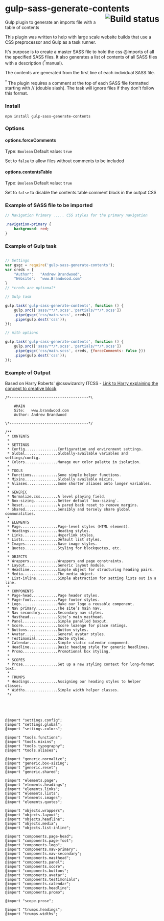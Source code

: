 
# gulp-sass-generate-contents <a href="https://travis-ci.org/andrewbrandwood/gulp-sass-generate-contents"><img align="right" src="https://travis-ci.org/andrewbrandwood/gulp-sass-generate-contents.svg?branch=master" alt="Build status" /></a>
Gulp plugin to generate an imports file with a  table of contents 

This plugin was written to help with large scale website builds that use a CSS preprocessor and Gulp as a task runner.

It's purpose is to create a master SASS file to hold the css @imports of all the specified SASS files.  It also generates a list of contents of all SASS files with a description (<sup>*</sup>manual).

The contents are generated from the first line of each individual SASS file.

<sup>*</sup> The plugin requires a comment at the top of each SASS file formatted starting with // (double slash). The task will ignore files if they don't follow this format.

### Install 
```
npm install gulp-sass-generate-contents
```

### Options

#### options.forceComments
Type: `Boolean`
Default value: `true`

Set to `false` to allow files without comments to be included

#### options.contentsTable
Type: `Boolean`
Default value: `true`

Set to `false` to disable the contents table comment block in the output CSS


### Example of SASS file to be imported

```SASS
// Navigation Primary ..... CSS styles for the primary navigation

.navigation-primary {
	background: red;
}

```

### Example of Gulp task

```javascript

// Settings 
var gsgc = require('gulp-sass-generate-contents');
var creds = {
	"Author": 	"Andrew Brandwood",
	"Website": 	"www.Brandwood.com"
}
// *creds are optional*

// Gulp task

gulp.task('gulp-sass-generate-contents', function () {
	gulp.src(['sass/**/*.scss','partials/**/*.scss'])
	.pipe(gsgc('css/main.scss', creds))
	.pipe(gulp.dest('css'));
});

// With options

gulp.task('gulp-sass-generate-contents', function () {
	gulp.src(['sass/**/*.scss','partials/**/*.scss'])
	.pipe(gsgc('css/main.scss', creds, {forceComments: false }))
	.pipe(gulp.dest('css'));
});


```
### Example of Output
Based on Harry Roberts' @csswizardry ITCSS - 
[Link to Harry explaining the concept to creative block](http://www.creativebloq.com/web-design/manage-large-scale-web-projects-new-css-architecture-itcss-41514731)

```
/*------------------------------------*\
    
    #MAIN
    Site:   www.brandwood.com
    Author: Andrew Brandwood

\*------------------------------------*/

/**
 * CONTENTS
 *
 * SETTINGS
 * Config...............Configuration and environment settings.
 * Global...............Globally-available variables and settings/config.
 * Colors...............Manage our color palette in isolation.
 *
 * TOOLS
 * Functions............Some simple helper functions.
 * Mixins...............Globally available mixins.
 * Aliases..............Some shorter aliases onto longer variables.
 *
 * GENERIC
 * Normalize.css........A level playing field.
 * Box-sizing...........Better default `box-sizing`.
 * Reset................A pared back reset to remove margins.
 * Shared...............Sensibly and tersely share global commonalities.
 *
 * ELEMENTS
 * Page.................Page-level styles (HTML element).
 * Headings.............Heading styles.
 * Links................Hyperlink styles.
 * Lists................Default list styles.
 * Images...............Base image styles.
 * Quotes...............Styling for blockquotes, etc.
 *
 * OBJECTS
 * Wrappers.............Wrappers and page constraints.
 * Layout...............Generic layout module.
 * Headline.............Simple object for structuring heading pairs.
 * Media................The media object.
 * List-inline..........Simple abstraction for setting lists out in a line.
 *
 * COMPONENTS
 * Page-head............Page header styles.
 * Page-foot............Page footer styles.
 * Logo.................Make our logo a reusable component.
 * Nav primary..........The site’s main nav.
 * Nav secondary........Secondary nav styles.
 * Masthead.............Site’s main masthead.
 * Panel................Simple panelled boxout.
 * Score................Score lozenge for place ratings.
 * Buttons..............Button styles.
 * Avatar...............General avatar styles.
 * Testimonial..........Quote styles.
 * Calendar.............Simple static calendar component.
 * Headline.............Basic heading style for generic headlines.
 * Promo................Promotional box styling.
 *
 * SCOPES
 * Prose................Set up a new styling context for long-format text.
 *
 * TRUMPS
 * Headings.............Assigning our heading styles to helper classes.
 * Widths...............Simple width helper classes.
 */





@import "settings.config";
@import "settings.global";
@import "settings.colors";

@import "tools.functions";
@import "tools.mixins";
@import "tools.typography";
@import "tools.aliases";

@import "generic.normalize";
@import "generic.box-sizing";
@import "generic.reset";
@import "generic.shared";

@import "elements.page";
@import "elements.headings";
@import "elements.links";
@import "elements.lists";
@import "elements.images";
@import "elements.quotes";

@import "objects.wrappers";
@import "objects.layout";
@import "objects.headline";
@import "objects.media";
@import "objects.list-inline";

@import "components.page-head";
@import "components.page-foot";
@import "components.logo";
@import "components.nav-primary";
@import "components.nav-secondary";
@import "components.masthead";
@import "components.panel";
@import "components.score";
@import "components.buttons";
@import "components.avatar";
@import "components.testimonials";
@import "components.calendar";
@import "components.headline";
@import "components.promo";

@import "scope.prose";

@import "trumps.headings";
@import "trumps.widths";
```
